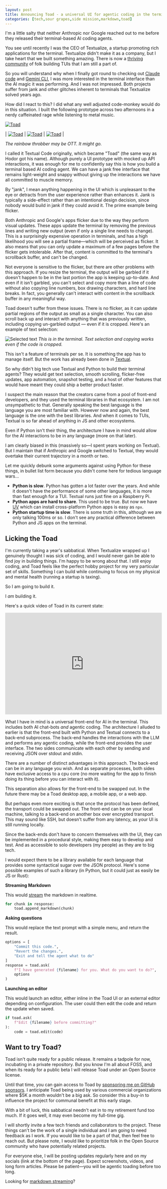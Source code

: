 ```yaml
---
layout: post
title: Announcing Toad - a universal UI for agentic coding in the terminal 
categories: [tech,sour grapes,side mission,markdown,toad]
---
```


I'm a little salty that neither Anthropic nor Google reached out to me before they released their terminal-based AI coding agents.

You see until recently I was the CEO of Textualize, a startup promoting rich applications for the terminal.
Textualize didn't make it as a company, but I take heart that we built something amazing.
There is now a [thriving community](https://discord.gg/Enf6Z3qhVr) of folk building TUIs that I am still a part of.

<!-- more -->

So you will understand why when I finally got round to checking out [Claude code](https://www.anthropic.com/claude-code) and [Gemini CLI](https://github.com/google-gemini/gemini-cli), I was more interested in the terminal interface than the AI magic it was performing.
And I was not impressed.
Both projects suffer from jank and other glitches inherent to terminals that Textualize solved years ago.

How did I react to this?
I did what any well adjusted code-monkey would do in this situation.
I built the following prototype across two afternoons in a nerdy caffeinated rage while listening to metal music.


[![Toad](../images/toad2.png)](../images/toad2.png)

| [![Toad](../images/toad1.png)](../images/toad1.png) | [![Toad](../images/toad3.png)](../images/toad3.png) | [![Toad](../images/toad4.png)](../images/toad4.png) |

*The rainbow throbber may be OTT. It might go.*



I called it Textual Code originally, which became "Toad" (the same way as Hodor got his name). 
Although purely a UI prototype with mocked up API interactions, it was enough for me to confidently say this is how you build a terminal based AI coding agent.
We can have a jank free interface that remains light-weight and snappy without giving up the interactions we have all committed to muscle memory.

By "jank", I mean anything happening in the UI which is unpleasant to the eye or detracts from the user experience rather than enhances it.
Jank is typically a side-effect rather than an intentional design decision, since nobody would build in jank if they could avoid it.
The prime example being flicker.

Both Anthropic and Google's apps flicker due to the way they perform visual updates.
These apps update the terminal by removing the previous lines and writing new output (even if only a single line needs to change). 
This is a surprisingly expensive operation in terminals, and has a high likelihood you will see a partial frame&mdash;which will be perceived as flicker.
It also means that you can only update a maximum of a few pages before the flicker gets intolerable.
After that, content is committed to the terminal's scrollback buffer, and can't be changed.

Not everyone is sensitive to the flicker, but there are other problems with this approach.
If you resize the terminal, the output will be garbled if it doesn't happen to be in the last portion the app is keeping up-to-date.
And even if it isn't garbled, you can't select and copy more than a line of code without also copying line numbers, box drawing characters, and hard line breaks.
In fact, you generally can't interact with content in the scrollback buffer in any meaningful way.

Toad doesn't suffer from these issues.
There is no flicker, as it can update partial regions of the output as small as a single character.
You can also scroll back up and interact with anything that was previously written, including copying un-garbled output &mdash; even if it is cropped.
Here's an example of text selection:

![Selected text](../images/select.gif)
*This is in the terminal. Text selection and copying works even if the code is cropped.*

This isn't a feature of terminals per se.
It is something the app has to manage itself.
But the work has already been done in [Textual](https://github.com/textualize/textual/).

So why didn't big tech use Textual and Python to build their terminal agents?
They would get text selection, smooth scrolling, flicker-free updates, app automation, snapshot testing, and a host of other features that would have meant they could ship a better product faster.

I suspect the main reason that the creators came from a pool of front-end developers, and they used the terminal libraries in that ecosystem.
I am not unsympathetic to that.
Generally speaking the best language is the language you are most familiar with.
However now and again, the best language is the one with the best libraries.
And when it comes to TUIs, Textual is so far ahead of anything in JS and other ecosystems.

Even if Python isn't their thing, the architecture I have in mind would allow for the AI interactions to be in any language (more on that later).

I am clearly biased in this (massively so&mdash;I spent years working on Textual).
But I maintain that if Anthropic and Google switched to Textual, they would overtake their current trajectory in a month or two.

Let me quickly debunk some arguments against using Python for these things, in bullet list form because you didn't come here for tedious language wars...

- **Python is slow**. Python has gotten a lot faster over the years. And while it doesn't have the performance of some other languages, it is more than fast enough for a TUI. Textual runs just fine on a Raspberry Pi.
- **Python apps are hard to share**. This used to be true. But now we have [UV](https://docs.astral.sh/uv/) which can install cross-platform Python apps is easy as `npx`.
- **Python startup time is slow**. There is some truth in this, although we are only talking 100ms or so. I don't see any practical difference between Python and JS apps on the terminal.

## Licking the Toad

I'm currently taking a year's sabbatical.
When Textualize wrapped up I genuinely thought I was sick of coding, and I would never gain be able to find joy in building things.
I'm happy to be wrong about that.
I still enjoy coding, and Toad feels like the perfect hobby project for my very particular set of skills.
Something I can build while continuing to focus on my physical and mental health (running a startup is taxing).

So I am going to build it.

I *am* building it.

<a name="tldr"></a>Here's a quick video of Toad in its current state:

<iframe width="100%" style="aspect-ratio: 1512 / 982;" src="https://www.youtube.com/embed/EKsCS54xduo" title="Toad - The universal AI interface" frameborder="0" allow="accelerometer; autoplay; clipboard-write; encrypted-media; gyroscope; picture-in-picture; web-share" referrerpolicy="strict-origin-when-cross-origin" allowfullscreen></iframe>

What I have in mind is a universal front-end for AI in the terminal.
This includes both AI chat-bots *and* agentic coding.
The architecture I alluded to earlier is that the front-end built with Python and Textual connects to a back-end subprocess.
The back-end handles the interactions with the LLM and performs any agentic coding, while the front-end provides the user interface.
The two sides communicate with each other by sending and receiving JSON over stdout and stdin.

There are a number of distinct advantages in this approach.
The back-end can be in any language you wish.
And as separate processes, both sides have exclusive access to a cpu core (no more waiting for the app to finish doing its thing before you can interact with it).

This separation also allows for the front-end to be swapped out.
In the future there may be a Toad desktop app, a mobile app, or a web app.

But perhaps even more exciting is that once the protocol has been defined, the transport could be swapped out.
The front-end can be on your local machine, talking to a back-end on another box over encrypted transport.
This may sound like SSH, but doesn't suffer from any latency, as your UI is still running locally.

Since the back-ends don't have to concern themselves with the UI, they can be implemented in a procedural style, making them easy to develop and test.
And as accessible to solo developers (my people) as they are to big tech.

I would expect there to be a library available for each language that provides some syntactical sugar over the JSON protocol.
Here's some possible examples of such a library (in Python, but it could just as easily be JS or Rust):

**Streaming Markdown**

This would [stream](../streaming-markdown/) the markdown in realtime.

```python
for chunk in response:
    toad.append_markdown(chunk)
```

**Asking questions**

This would replace the text prompt with a simple menu, and return the result.

```python
options = [
    "Commit this code.",
    "Revert the changes.",
    "Exit and tell the agent what to do"
]
response = toad.ask(
    f"I have generated {filename} for you. What do you want to do?",
    options
)
```

**Launching an editor**

This would launch an editor, either inline in the Toad UI or an external editor depending on configuration.
The user could then edit the code and return the update when saved.

```python
if toad.ask(
    f"Edit {filename} before committing?"
):
    code = toad.edit(code)
```

## Want to try Toad?

Toad isn't quite ready for a public release.
It remains a tadpole for now, incubating in a private repository.
But you know I'm all about FOSS, and when its ready for a public beta I will release Toad under an Open Source license.

Until that time, you can gain access to Toad by [sponsoring me on GitHub sponsors](https://github.com/sponsors/willmcgugan/sponsorships?sponsor=willmcgugan&tier_id=506004).
I anticipate Toad being used by various commercial organizations where $5K a month wouldn't be a big ask.
So consider this a buy-in to influence the project for communal benefit at this early stage.

With a bit of luck, this sabbatical needn't eat in to my retirement fund too much.
If it goes well, it may even become my full-time gig.

I will shortly invite a few tech friends and collaborators to the project.
These things can't be the work of a single individual and I am going to need feedback as I work.
If you would like to be a part of that, then feel free to reach out.
But please note, I would like to prioritize folk in the Open Source community who have potentially related projects.

For everyone else, I will be posting updates regularly here and on my socials (link at the bottom of the page).
Expect screenshots, videos, and long form articles.
Please be patient&mdash;you will be agentic toading before too long.

<a name="md-stream"></a>

Looking for [markdown streaming](../streaming-markdown/)?